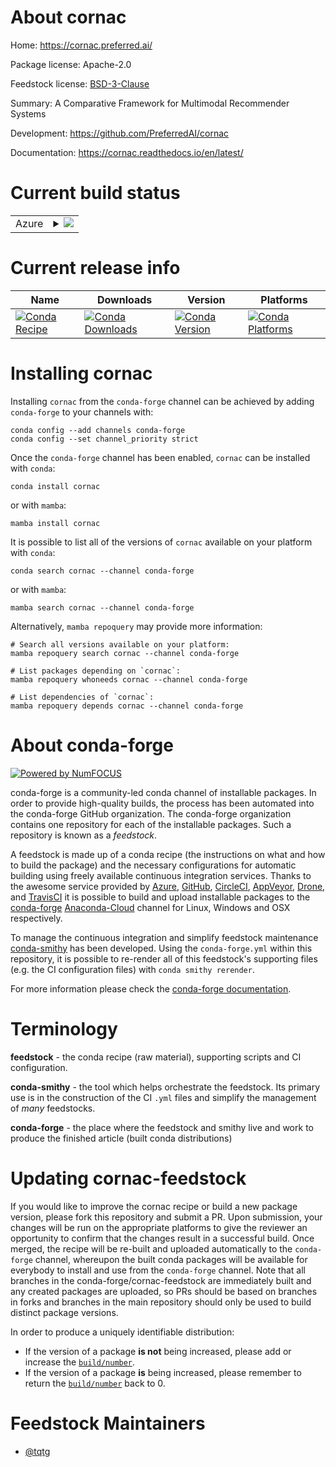 About cornac
============

Home: https://cornac.preferred.ai/

Package license: Apache-2.0

Feedstock license: [BSD-3-Clause](https://github.com/conda-forge/cornac-feedstock/blob/main/LICENSE.txt)

Summary: A Comparative Framework for Multimodal Recommender Systems

Development: https://github.com/PreferredAI/cornac

Documentation: https://cornac.readthedocs.io/en/latest/

Current build status
====================


<table>
    
  <tr>
    <td>Azure</td>
    <td>
      <details>
        <summary>
          <a href="https://dev.azure.com/conda-forge/feedstock-builds/_build/latest?definitionId=6683&branchName=main">
            <img src="https://dev.azure.com/conda-forge/feedstock-builds/_apis/build/status/cornac-feedstock?branchName=main">
          </a>
        </summary>
        <table>
          <thead><tr><th>Variant</th><th>Status</th></tr></thead>
          <tbody><tr>
              <td>linux_64_numpy1.20python3.8.____73_pypy</td>
              <td>
                <a href="https://dev.azure.com/conda-forge/feedstock-builds/_build/latest?definitionId=6683&branchName=main">
                  <img src="https://dev.azure.com/conda-forge/feedstock-builds/_apis/build/status/cornac-feedstock?branchName=main&jobName=linux&configuration=linux%20linux_64_numpy1.20python3.8.____73_pypy" alt="variant">
                </a>
              </td>
            </tr><tr>
              <td>linux_64_numpy1.20python3.8.____cpython</td>
              <td>
                <a href="https://dev.azure.com/conda-forge/feedstock-builds/_build/latest?definitionId=6683&branchName=main">
                  <img src="https://dev.azure.com/conda-forge/feedstock-builds/_apis/build/status/cornac-feedstock?branchName=main&jobName=linux&configuration=linux%20linux_64_numpy1.20python3.8.____cpython" alt="variant">
                </a>
              </td>
            </tr><tr>
              <td>linux_64_numpy1.20python3.9.____73_pypy</td>
              <td>
                <a href="https://dev.azure.com/conda-forge/feedstock-builds/_build/latest?definitionId=6683&branchName=main">
                  <img src="https://dev.azure.com/conda-forge/feedstock-builds/_apis/build/status/cornac-feedstock?branchName=main&jobName=linux&configuration=linux%20linux_64_numpy1.20python3.9.____73_pypy" alt="variant">
                </a>
              </td>
            </tr><tr>
              <td>linux_64_numpy1.20python3.9.____cpython</td>
              <td>
                <a href="https://dev.azure.com/conda-forge/feedstock-builds/_build/latest?definitionId=6683&branchName=main">
                  <img src="https://dev.azure.com/conda-forge/feedstock-builds/_apis/build/status/cornac-feedstock?branchName=main&jobName=linux&configuration=linux%20linux_64_numpy1.20python3.9.____cpython" alt="variant">
                </a>
              </td>
            </tr><tr>
              <td>linux_64_numpy1.21python3.10.____cpython</td>
              <td>
                <a href="https://dev.azure.com/conda-forge/feedstock-builds/_build/latest?definitionId=6683&branchName=main">
                  <img src="https://dev.azure.com/conda-forge/feedstock-builds/_apis/build/status/cornac-feedstock?branchName=main&jobName=linux&configuration=linux%20linux_64_numpy1.21python3.10.____cpython" alt="variant">
                </a>
              </td>
            </tr><tr>
              <td>linux_64_numpy1.23python3.11.____cpython</td>
              <td>
                <a href="https://dev.azure.com/conda-forge/feedstock-builds/_build/latest?definitionId=6683&branchName=main">
                  <img src="https://dev.azure.com/conda-forge/feedstock-builds/_apis/build/status/cornac-feedstock?branchName=main&jobName=linux&configuration=linux%20linux_64_numpy1.23python3.11.____cpython" alt="variant">
                </a>
              </td>
            </tr><tr>
              <td>osx_64_numpy1.20python3.8.____73_pypy</td>
              <td>
                <a href="https://dev.azure.com/conda-forge/feedstock-builds/_build/latest?definitionId=6683&branchName=main">
                  <img src="https://dev.azure.com/conda-forge/feedstock-builds/_apis/build/status/cornac-feedstock?branchName=main&jobName=osx&configuration=osx%20osx_64_numpy1.20python3.8.____73_pypy" alt="variant">
                </a>
              </td>
            </tr><tr>
              <td>osx_64_numpy1.20python3.8.____cpython</td>
              <td>
                <a href="https://dev.azure.com/conda-forge/feedstock-builds/_build/latest?definitionId=6683&branchName=main">
                  <img src="https://dev.azure.com/conda-forge/feedstock-builds/_apis/build/status/cornac-feedstock?branchName=main&jobName=osx&configuration=osx%20osx_64_numpy1.20python3.8.____cpython" alt="variant">
                </a>
              </td>
            </tr><tr>
              <td>osx_64_numpy1.20python3.9.____73_pypy</td>
              <td>
                <a href="https://dev.azure.com/conda-forge/feedstock-builds/_build/latest?definitionId=6683&branchName=main">
                  <img src="https://dev.azure.com/conda-forge/feedstock-builds/_apis/build/status/cornac-feedstock?branchName=main&jobName=osx&configuration=osx%20osx_64_numpy1.20python3.9.____73_pypy" alt="variant">
                </a>
              </td>
            </tr><tr>
              <td>osx_64_numpy1.20python3.9.____cpython</td>
              <td>
                <a href="https://dev.azure.com/conda-forge/feedstock-builds/_build/latest?definitionId=6683&branchName=main">
                  <img src="https://dev.azure.com/conda-forge/feedstock-builds/_apis/build/status/cornac-feedstock?branchName=main&jobName=osx&configuration=osx%20osx_64_numpy1.20python3.9.____cpython" alt="variant">
                </a>
              </td>
            </tr><tr>
              <td>osx_64_numpy1.21python3.10.____cpython</td>
              <td>
                <a href="https://dev.azure.com/conda-forge/feedstock-builds/_build/latest?definitionId=6683&branchName=main">
                  <img src="https://dev.azure.com/conda-forge/feedstock-builds/_apis/build/status/cornac-feedstock?branchName=main&jobName=osx&configuration=osx%20osx_64_numpy1.21python3.10.____cpython" alt="variant">
                </a>
              </td>
            </tr><tr>
              <td>osx_64_numpy1.23python3.11.____cpython</td>
              <td>
                <a href="https://dev.azure.com/conda-forge/feedstock-builds/_build/latest?definitionId=6683&branchName=main">
                  <img src="https://dev.azure.com/conda-forge/feedstock-builds/_apis/build/status/cornac-feedstock?branchName=main&jobName=osx&configuration=osx%20osx_64_numpy1.23python3.11.____cpython" alt="variant">
                </a>
              </td>
            </tr><tr>
              <td>win_64_numpy1.20python3.8.____73_pypy</td>
              <td>
                <a href="https://dev.azure.com/conda-forge/feedstock-builds/_build/latest?definitionId=6683&branchName=main">
                  <img src="https://dev.azure.com/conda-forge/feedstock-builds/_apis/build/status/cornac-feedstock?branchName=main&jobName=win&configuration=win%20win_64_numpy1.20python3.8.____73_pypy" alt="variant">
                </a>
              </td>
            </tr><tr>
              <td>win_64_numpy1.20python3.8.____cpython</td>
              <td>
                <a href="https://dev.azure.com/conda-forge/feedstock-builds/_build/latest?definitionId=6683&branchName=main">
                  <img src="https://dev.azure.com/conda-forge/feedstock-builds/_apis/build/status/cornac-feedstock?branchName=main&jobName=win&configuration=win%20win_64_numpy1.20python3.8.____cpython" alt="variant">
                </a>
              </td>
            </tr><tr>
              <td>win_64_numpy1.20python3.9.____73_pypy</td>
              <td>
                <a href="https://dev.azure.com/conda-forge/feedstock-builds/_build/latest?definitionId=6683&branchName=main">
                  <img src="https://dev.azure.com/conda-forge/feedstock-builds/_apis/build/status/cornac-feedstock?branchName=main&jobName=win&configuration=win%20win_64_numpy1.20python3.9.____73_pypy" alt="variant">
                </a>
              </td>
            </tr><tr>
              <td>win_64_numpy1.20python3.9.____cpython</td>
              <td>
                <a href="https://dev.azure.com/conda-forge/feedstock-builds/_build/latest?definitionId=6683&branchName=main">
                  <img src="https://dev.azure.com/conda-forge/feedstock-builds/_apis/build/status/cornac-feedstock?branchName=main&jobName=win&configuration=win%20win_64_numpy1.20python3.9.____cpython" alt="variant">
                </a>
              </td>
            </tr><tr>
              <td>win_64_numpy1.21python3.10.____cpython</td>
              <td>
                <a href="https://dev.azure.com/conda-forge/feedstock-builds/_build/latest?definitionId=6683&branchName=main">
                  <img src="https://dev.azure.com/conda-forge/feedstock-builds/_apis/build/status/cornac-feedstock?branchName=main&jobName=win&configuration=win%20win_64_numpy1.21python3.10.____cpython" alt="variant">
                </a>
              </td>
            </tr><tr>
              <td>win_64_numpy1.23python3.11.____cpython</td>
              <td>
                <a href="https://dev.azure.com/conda-forge/feedstock-builds/_build/latest?definitionId=6683&branchName=main">
                  <img src="https://dev.azure.com/conda-forge/feedstock-builds/_apis/build/status/cornac-feedstock?branchName=main&jobName=win&configuration=win%20win_64_numpy1.23python3.11.____cpython" alt="variant">
                </a>
              </td>
            </tr>
          </tbody>
        </table>
      </details>
    </td>
  </tr>
</table>

Current release info
====================

| Name | Downloads | Version | Platforms |
| --- | --- | --- | --- |
| [![Conda Recipe](https://img.shields.io/badge/recipe-cornac-green.svg)](https://anaconda.org/conda-forge/cornac) | [![Conda Downloads](https://img.shields.io/conda/dn/conda-forge/cornac.svg)](https://anaconda.org/conda-forge/cornac) | [![Conda Version](https://img.shields.io/conda/vn/conda-forge/cornac.svg)](https://anaconda.org/conda-forge/cornac) | [![Conda Platforms](https://img.shields.io/conda/pn/conda-forge/cornac.svg)](https://anaconda.org/conda-forge/cornac) |

Installing cornac
=================

Installing `cornac` from the `conda-forge` channel can be achieved by adding `conda-forge` to your channels with:

```
conda config --add channels conda-forge
conda config --set channel_priority strict
```

Once the `conda-forge` channel has been enabled, `cornac` can be installed with `conda`:

```
conda install cornac
```

or with `mamba`:

```
mamba install cornac
```

It is possible to list all of the versions of `cornac` available on your platform with `conda`:

```
conda search cornac --channel conda-forge
```

or with `mamba`:

```
mamba search cornac --channel conda-forge
```

Alternatively, `mamba repoquery` may provide more information:

```
# Search all versions available on your platform:
mamba repoquery search cornac --channel conda-forge

# List packages depending on `cornac`:
mamba repoquery whoneeds cornac --channel conda-forge

# List dependencies of `cornac`:
mamba repoquery depends cornac --channel conda-forge
```


About conda-forge
=================

[![Powered by
NumFOCUS](https://img.shields.io/badge/powered%20by-NumFOCUS-orange.svg?style=flat&colorA=E1523D&colorB=007D8A)](https://numfocus.org)

conda-forge is a community-led conda channel of installable packages.
In order to provide high-quality builds, the process has been automated into the
conda-forge GitHub organization. The conda-forge organization contains one repository
for each of the installable packages. Such a repository is known as a *feedstock*.

A feedstock is made up of a conda recipe (the instructions on what and how to build
the package) and the necessary configurations for automatic building using freely
available continuous integration services. Thanks to the awesome service provided by
[Azure](https://azure.microsoft.com/en-us/services/devops/), [GitHub](https://github.com/),
[CircleCI](https://circleci.com/), [AppVeyor](https://www.appveyor.com/),
[Drone](https://cloud.drone.io/welcome), and [TravisCI](https://travis-ci.com/)
it is possible to build and upload installable packages to the
[conda-forge](https://anaconda.org/conda-forge) [Anaconda-Cloud](https://anaconda.org/)
channel for Linux, Windows and OSX respectively.

To manage the continuous integration and simplify feedstock maintenance
[conda-smithy](https://github.com/conda-forge/conda-smithy) has been developed.
Using the ``conda-forge.yml`` within this repository, it is possible to re-render all of
this feedstock's supporting files (e.g. the CI configuration files) with ``conda smithy rerender``.

For more information please check the [conda-forge documentation](https://conda-forge.org/docs/).

Terminology
===========

**feedstock** - the conda recipe (raw material), supporting scripts and CI configuration.

**conda-smithy** - the tool which helps orchestrate the feedstock.
                   Its primary use is in the construction of the CI ``.yml`` files
                   and simplify the management of *many* feedstocks.

**conda-forge** - the place where the feedstock and smithy live and work to
                  produce the finished article (built conda distributions)


Updating cornac-feedstock
=========================

If you would like to improve the cornac recipe or build a new
package version, please fork this repository and submit a PR. Upon submission,
your changes will be run on the appropriate platforms to give the reviewer an
opportunity to confirm that the changes result in a successful build. Once
merged, the recipe will be re-built and uploaded automatically to the
`conda-forge` channel, whereupon the built conda packages will be available for
everybody to install and use from the `conda-forge` channel.
Note that all branches in the conda-forge/cornac-feedstock are
immediately built and any created packages are uploaded, so PRs should be based
on branches in forks and branches in the main repository should only be used to
build distinct package versions.

In order to produce a uniquely identifiable distribution:
 * If the version of a package **is not** being increased, please add or increase
   the [``build/number``](https://docs.conda.io/projects/conda-build/en/latest/resources/define-metadata.html#build-number-and-string).
 * If the version of a package **is** being increased, please remember to return
   the [``build/number``](https://docs.conda.io/projects/conda-build/en/latest/resources/define-metadata.html#build-number-and-string)
   back to 0.

Feedstock Maintainers
=====================

* [@tqtg](https://github.com/tqtg/)

